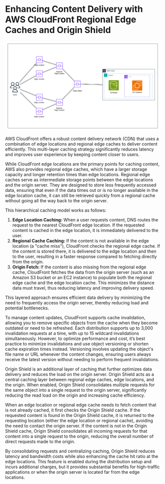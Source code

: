 # Enhancing Content Delivery with AWS CloudFront Regional Edge Caches and Origin Shield

![Enhancing Content Delivery with AWS CloudFront Regional Edge Caches and Origin Shield](../../architecture-diagrams/aws/Enhancing%20Content%20Delivery%20with%20AWS%20CloudFront%20Regional%20Edge%20Caches%20and%20Origin%20Shield.png)

AWS CloudFront offers a robust content delivery network (CDN) that uses a combination of edge locations and regional edge caches to deliver content efficiently. This multi-layer caching strategy significantly reduces latency and improves user experience by keeping content closer to users.

While CloudFront edge locations are the primary points for caching content, AWS also provides regional edge caches, which have a larger storage capacity and longer retention times than edge locations. Regional edge caches serve as intermediate storage points between the edge locations and the origin server. They are designed to store less frequently accessed data, ensuring that even if the data times out or is no longer available in the edge location cache, it can still be retrieved quickly from a regional cache without going all the way back to the origin server.

This hierarchical caching model works as follows:

1. **Edge Location Caching:** When a user requests content, DNS routes the request to the nearest CloudFront edge location. If the requested content is cached in the edge location, it is immediately delivered to the user.
2. **Regional Cache Caching:** If the content is not available in the edge location (a "cache miss"), CloudFront checks the regional edge cache. If the content is stored there, it is delivered to the edge location and then to the user, resulting in a faster response compared to fetching directly from the origin.
3. **Origin Fetch:** If the content is also missing from the regional edge cache, CloudFront fetches the data from the origin server (such as an Amazon S3 bucket or an EC2 instance) to populate both the regional edge cache and the edge location cache. This minimizes the distance data must travel, thus reducing latency and improving delivery speed.

This layered approach ensures efficient data delivery by minimizing the need to frequently access the origin server, thereby reducing load and potential bottlenecks.

To manage content updates, CloudFront supports cache invalidation, allowing you to remove specific objects from the cache when they become outdated or need to be refreshed. Each distribution supports up to 3,000 invalidation requests at a time, with up to 15 wildcard invalidations simultaneously. However, to optimize performance and cost, it’s best practice to minimize invalidations and use object versioning or shorten cache expiration times instead. Versioning involves updating the object's file name or URL whenever the content changes, ensuring users always receive the latest version without needing to perform frequent invalidations.

Origin Shield is an additional layer of caching that further optimizes data delivery and reduces the load on the origin server. Origin Shield acts as a central caching layer between regional edge caches, edge locations, and the origin. When enabled, Origin Shield consolidates multiple requests for the same object into a single request to the origin server, significantly reducing the read load on the origin and increasing cache efficiency.

When an edge location or regional edge cache needs to fetch content that is not already cached, it first checks the Origin Shield cache. If the requested content is found in the Origin Shield cache, it is returned to the requesting location (either the edge location or regional cache), avoiding the need to contact the origin server.
If the content is not in the Origin Shield cache, Origin Shield consolidates all incoming requests for that content into a single request to the origin, reducing the overall number of direct requests made to the origin.

By consolidating requests and centralizing caching, Origin Shield reduces latency and bandwidth costs while also enhancing the cache hit ratio at the edge locations. This feature is enabled during the distribution setup and incurs additional charges, but it provides substantial benefits for high-traffic applications or when the origin server is located far from the edge locations.
